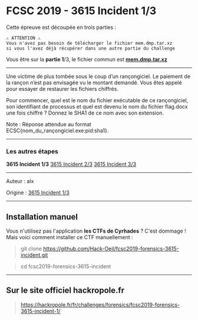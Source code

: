 # FCSC 2019 - 3615 Incident 1/3


Cette épreuve est découpée en trois parties :

```
⚠️ ATTENTION ⚠️
Vous n'avez pas besoin de télécharger le fichier mem.dmp.tar.xz
si vous l'avez déjà récupérer dans une autre partie du challenge
```

Vous être sur la **partie 1**/3, le fichier commun est **[mem.dmp.tar.xz](https://hackropole.fr/filer/fcsc2019-forensics-3615-incident/public_filer/mem.dmp.tar.xz)**

------------

Une victime de plus tombée sous le coup d’un rançongiciel. Le paiement de la rançon n’est pas envisagée vu le montant demandé. Vous êtes appelé pour essayer de restaurer les fichiers chiffrés.

Pour commencer, quel est le nom du fichier exécutable de ce rançongiciel, son identifiant de processus et quel est devenu le nom du fichier flag.docx une fois chiffré ? Donnez le SHA1 de ce nom avec son extension.

Note : Réponse attendue au format ECSC{nom_du_rançongiciel.exe:pid:sha1}.



------------
### Les autres étapes

**3615 Incident 1/3**
[3615 Incident 2/3](README_2_3.md)
[3615 Incident 3/3](README_3_3.md)


------------

Auteur : alx

Origine : [3615 Incident 1/3](https://hackropole.fr/fr/challenges/forensics/fcsc2019-forensics-3615-incident-1/)



------------

## Installation manuel
Vous n'utilisez pas l'application **les CTFs de Cyrhades** ? C'est dommage !
Mais voici comment installer ce CTF manuellement :

> git clone https://github.com/Hack-Oeil/fcsc2019-forensics-3615-incident.git

> cd fcsc2019-forensics-3615-incident


------------

## Sur le site officiel hackropole.fr
> https://hackropole.fr/fr/challenges/forensics/fcsc2019-forensics-3615-incident-1/